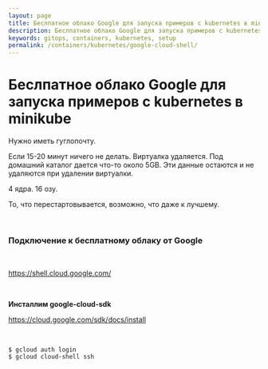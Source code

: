 ```yaml
---
layout: page
title: Беслпатное облако Google для запуска примеров с kubernetes в minikube
description: Беслпатное облако Google для запуска примеров с kubernetes в minikube
keywords: gitops, containers, kubernetes, setup
permalink: /containers/kubernetes/google-cloud-shell/
---
```


# Беслпатное облако Google для запуска примеров с kubernetes в minikube

Нужно иметь гуглопочту.

Если 15-20 минут ничего не делать. Виртуалка удаляется.
Под домашний каталог дается что-то около 5GB. Эти данные остаются и не удаляются при удалении виртуалки.

4 ядра. 16 озу.

То, что перестартовывается, возможно, что даже к лучшему.

<br/>

### Подключение к бесплатному облаку от Google

<br/>

https://shell.cloud.google.com/

<br/>

**Инсталлим google-cloud-sdk**

https://cloud.google.com/sdk/docs/install

<br/>

```
$ gcloud auth login
$ gcloud cloud-shell ssh
```
